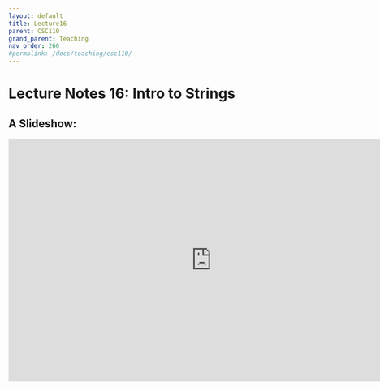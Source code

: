 ```yaml
---
layout: default
title: Lecture16
parent: CSC110
grand_parent: Teaching
nav_order: 260
#permalink: /docs/teaching/csc110/
---  
```

  

Lecture Notes 16: Intro to Strings
===========================================



A Slideshow:
---------------

<iframe src="https://docs.google.com/presentation/d/e/2PACX-1vSXo-rXK-f9ObpOjqdeCuiQ2lN3KACLDcOVSpzOv4k2voTsSU3FGcdh71ki7phV1ZsPpHAsFNfmRQ_K/embed?start=false&loop=false&delayms=60000" frameborder="0" width="800" height="479" allowfullscreen="true" mozallowfullscreen="true" webkitallowfullscreen="true"></iframe>

